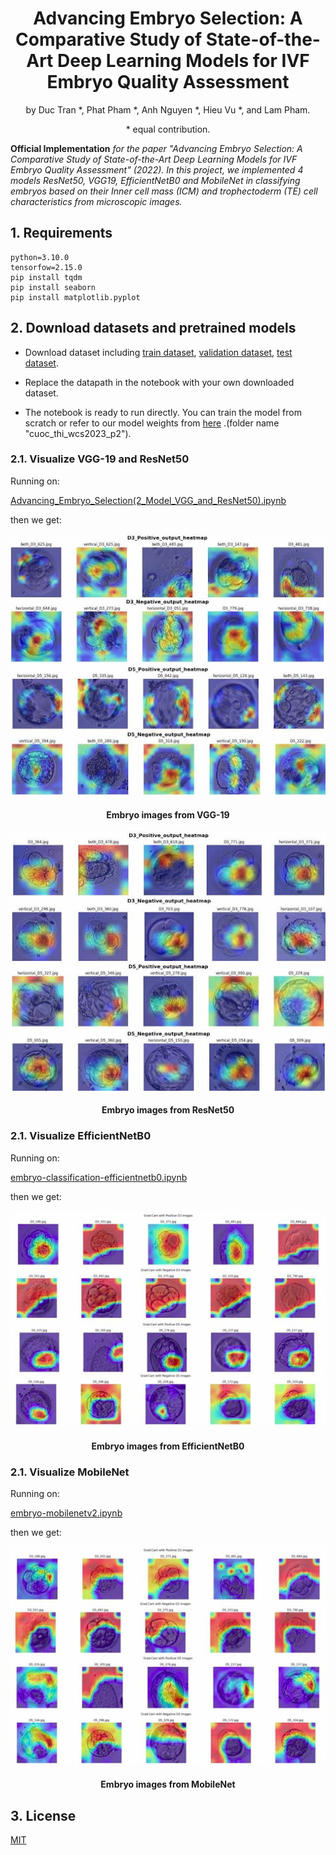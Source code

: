 <div align="center">    
 
# Advancing Embryo Selection: A Comparative Study of State-of-the-Art Deep Learning Models for IVF Embryo Quality Assessment

by Duc Tran *, Phat Pham *, Anh Nguyen *, Hieu Vu *, and Lam Pham. 

\* equal contribution.
</div> 

**Official Implementation** _for the paper "Advancing Embryo Selection: A Comparative Study of State-of-the-Art Deep Learning Models for IVF Embryo Quality Assessment" (2022).
In this project, we implemented 4 models ResNet50, VGG19, EfficientNetB0 and MobileNet in classifying embryos based on their Inner cell mass (ICM) and trophectoderm (TE) cell characteristics from microscopic images._

## 1. Requirements
```
python=3.10.0
tensorfow=2.15.0
pip install tqdm
pip install seaborn
pip install matplotlib.pyplot
```

## 2. Download datasets and pretrained models
* Download dataset including [train dataset](https://drive.google.com/drive/folders/1PjbqQfP5SAfL5hvRxGJFfd1Lx7BqKIkP?usp=sharing), [validation dataset](https://drive.google.com/drive/folders/1WitdlpCLiU5d_EI8pYYPiUAut5zOgQZr?usp=sharing), [test dataset](https://drive.google.com/drive/folders/1Kzgktxv18shSKyhMoQKzD7RzOjmmMHg7?usp=sharing).  

* Replace the datapath in the notebook with your own downloaded dataset.

* The notebook is ready to run directly. You can train the model from scratch or refer to our model weights from [here]( https://drive.google.com/drive/folders/16zJAxbMP60m8rXofWHwSpgK9qd-s_8qL?usp=sharing) .(folder name "cuoc_thi_wcs2023_p2").

### 2.1. Visualize VGG-19 and ResNet50
Running on:

[Advancing_Embryo_Selection(2_Model_VGG_and_ResNet50).ipynb](Advancing_Embryo_Selection(2_Model_VGG_and_ResNet50).ipynb)

then we get:

<div align="center">  

![](fig/VGG-19.jpg)
 
#### Embryo images from VGG-19

</div> 


<div align="center">   

 ![](fig/ResNet50.jpg)
 
#### Embryo images from ResNet50

</div> 

### 2.1. Visualize EfficientNetB0
Running on:

[embryo-classification-efficientnetb0.ipynb](embryo-classification-efficientnetb0.ipynb)

then we get:

<div align="center">  
 
![](fig/EfficientNetB0.jpg)
  
#### Embryo images from EfficientNetB0
</div> 

### 2.1. Visualize MobileNet
Running on:

[embryo-mobilenetv2.ipynb](embryo-mobilenetv2.ipynb)

then we get:

<div align="center"> 
 
![](fig/MobileNet.jpg)
  
#### Embryo images from MobileNet
</div> 

## 3. License
[MIT](LICENSE)
